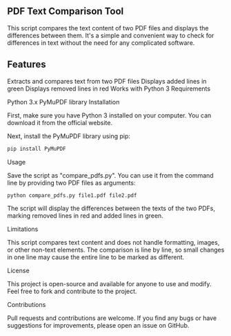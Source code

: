 ## PDF Text Comparison Tool

This script compares the text content of two PDF files and displays the differences between them. It's a simple and convenient way to check for differences in text without the need for any complicated software.

## Features

Extracts and compares text from two PDF files
Displays added lines in green
Displays removed lines in red
Works with Python 3
Requirements

Python 3.x
PyMuPDF library
Installation

First, make sure you have Python 3 installed on your computer. You can download it from the official website.

Next, install the PyMuPDF library using pip:

```bash
pip install PyMuPDF
```
Usage

Save the script as "compare_pdfs.py". You can use it from the command line by providing two PDF files as arguments:

```bash
python compare_pdfs.py file1.pdf file2.pdf
```
The script will display the differences between the texts of the two PDFs, marking removed lines in red and added lines in green.

Limitations

This script compares text content and does not handle formatting, images, or other non-text elements. The comparison is line by line, so small changes in one line may cause the entire line to be marked as different.

License

This project is open-source and available for anyone to use and modify. Feel free to fork and contribute to the project.

Contributions

Pull requests and contributions are welcome. If you find any bugs or have suggestions for improvements, please open an issue on GitHub.
